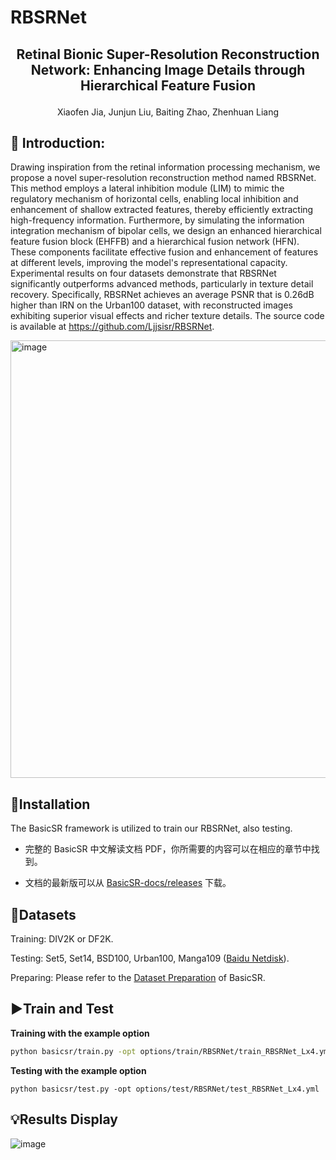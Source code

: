 # RBSRNet

## <p align="center">Retinal Bionic Super-Resolution Reconstruction Network: Enhancing Image Details through Hierarchical Feature Fusion</p>

<p align="center">Xiaofen Jia, Junjun Liu, Baiting Zhao, Zhenhuan Liang</p>

## 📖 Introduction:

Drawing inspiration from the retinal information processing mechanism, we propose a novel super-resolution reconstruction method named RBSRNet. This method employs a lateral inhibition module (LIM) to mimic the regulatory mechanism of horizontal cells, enabling local inhibition and enhancement of shallow extracted features, thereby efficiently extracting high-frequency information. Furthermore, by simulating the information integration mechanism of bipolar cells, we design an enhanced hierarchical feature fusion block (EHFFB) and a hierarchical fusion network (HFN). These components facilitate effective fusion and enhancement of features at different levels, improving the model's representational capacity. Experimental results on four datasets demonstrate that RBSRNet significantly outperforms advanced methods, particularly in texture detail recovery. Specifically, RBSRNet achieves an average PSNR that is 0.26dB higher than IRN on the Urban100 dataset, with reconstructed images exhibiting superior visual effects and richer texture details. The source code is available at https://github.com/Ljjsisr/RBSRNet.

<img width="700" alt="image" src="https://github.com/user-attachments/assets/b7293251-6d1d-451c-a0c6-d878987e51f6">

## 🔧Installation

The BasicSR framework is utilized to train our RBSRNet, also testing.

- 完整的 BasicSR 中文解读文档 PDF，你所需要的内容可以在相应的章节中找到。

- 文档的最新版可以从 [BasicSR-docs/releases](https://github.com/XPixelGroup/BasicSR-docs/releases) 下载。

## 🎈Datasets
Training: DIV2K or DF2K.

Testing: Set5, Set14, BSD100, Urban100, Manga109 ([Baidu Netdisk](https://pan.baidu.com/s/1NF_McRKPgkRjqFCevjWMiQ?pwd=ci78)).

Preparing: Please refer to the [Dataset Preparation](https://github.com/XPixelGroup/BasicSR/blob/master/docs/DatasetPreparation.md) of BasicSR.

## ▶️Train and Test

**Training with the example option**

```bash
python basicsr/train.py -opt options/train/RBSRNet/train_RBSRNet_Lx4.yml 
```

**Testing with the example option**

```python basicsr/test.py -opt options/test/RBSRNet/test_RBSRNet_Lx4.yml```

## 💡Results Display

![image](https://github.com/user-attachments/assets/8991ecbb-76de-4488-ad5b-40bbbb2836e3)

